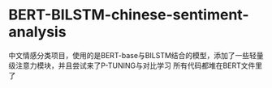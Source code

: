 # BERT-BILSTM-chinese-sentiment-analysis
中文情感分类项目，使用的是BERT-base与BILSTM结合的模型，添加了一些轻量级注意力模块，并且尝试来了P-TUNING与对比学习
所有代码都堆在BERT文件里了
